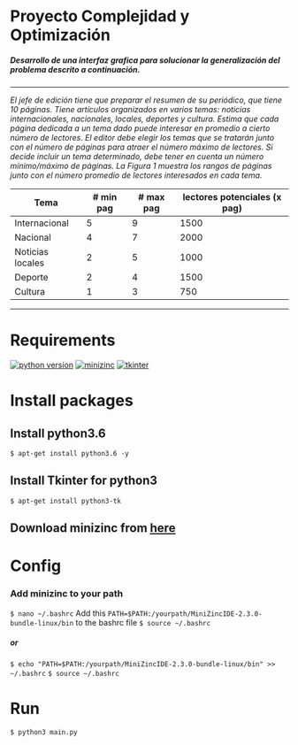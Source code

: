 
# Proyecto Complejidad y Optimización

##### Desarrollo de una interfaz grafica para solucionar la generalización del problema descrito a continuación.
---

*El jefe de edición tiene que preparar el resumen de su periódico, que tiene 10 páginas. Tiene artı́culos organizados en varios temas: noticias internacionales, nacionales, locales, deportes y cultura. Estima que cada página dedicada a un tema dado puede interesar en promedio a cierto número de lectores. El editor debe elegir los temas que se tratarán junto con el número de páginas para atraer el número máximo de lectores. Si decide incluir un tema determinado, debe tener en cuenta un número mı́nimo/máximo de páginas. La Figura 1 muestra los rangos de páginas junto con el número promedio de lectores interesados en cada tema.*

| Tema             | # min pag | # max pag | lectores potenciales (x pag) |
|------------------|-----------|-----------|------------------------------|
| Internacional    | 5         | 9         | 1500                         |
| Nacional         | 4         | 7         | 2000                         |
| Noticias locales | 2         | 5         | 1000                         |
| Deporte          | 2         | 4         | 1500                         |
| Cultura          | 1         | 3         | 750                          |
---
# Requirements

[![python version](https://img.shields.io/badge/python-3.6.8-blue.svg)](https://www.python.org/downloads/release/python-350/) [![minizinc](https://img.shields.io/badge/minizinc-2.3.1-green.svg)](https://www.minizinc.org/) [![tkinter](https://img.shields.io/badge/tkinter-2.3.1-blueviolet.svg)](https://docs.python.org/3.6/library/tkinter.html)

# Install packages
## Install python3.6
`$ apt-get install python3.6 -y`
## Install Tkinter for python3
`$ apt-get install python3-tk`
## Download minizinc from [here](https://www.minizinc.org/software.html)

# Config
### Add minizinc to your path

`$ nano ~/.bashrc`
Add this `PATH=$PATH:/yourpath/MiniZincIDE-2.3.0-bundle-linux/bin` to the bashrc file
`$ source ~/.bashrc`

##### or

`$ echo "PATH=$PATH:/yourpath/MiniZincIDE-2.3.0-bundle-linux/bin" >> ~/.bashrc`
`$ source ~/.bashrc`

# Run
`$ python3 main.py`

